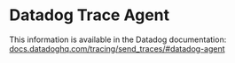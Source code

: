 # Datadog Trace Agent

This information is available in the Datadog documentation:<br>
[docs.datadoghq.com/tracing/send_traces/#datadog-agent][1]


[1]: https://docs.datadoghq.com/tracing/send_traces/#datadog-agent
